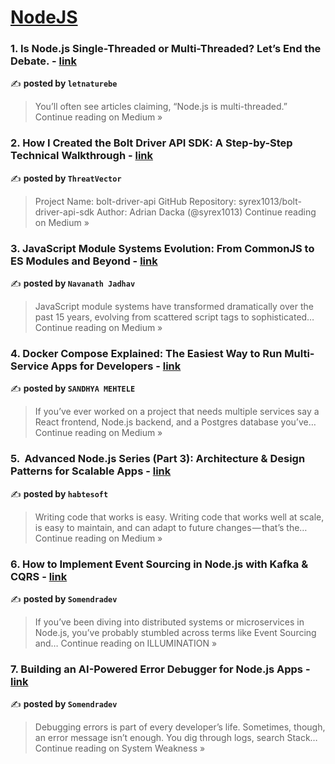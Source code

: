 
<h1><a href=https://medium.com/tag/nodejs/recommended target="_blank" rel="noopener noreferrer">NodeJS</a></h1>
<h3>1. Is Node.js Single-Threaded or Multi-Threaded? Let’s End the Debate. - <a href="https://medium.com/@letnaturebe2/is-node-js-single-threaded-or-multi-threaded-lets-end-the-debate-738d9d937015?source=rss------nodejs-5" target="_blank" rel="noopener noreferrer">link</a></h3>

✍️ **posted by `letnaturebe`**

<blockquote>You’ll often see articles claiming, “Node.js is multi-threaded.”
Continue reading on Medium »</blockquote>

<h3>2.  How I Created the Bolt Driver API SDK: A Step-by-Step Technical Walkthrough - <a href="https://threatvector.medium.com/how-i-created-the-bolt-driver-api-sdk-a-step-by-step-technical-walkthrough-585b07f2fa95?source=rss------nodejs-5" target="_blank" rel="noopener noreferrer">link</a></h3>

✍️ **posted by `ThreatVector`**

<blockquote>Project Name: bolt-driver-api
GitHub Repository: syrex1013/bolt-driver-api-sdk
Author: Adrian Dacka (@syrex1013)
Continue reading on Medium »</blockquote>

<h3>3. JavaScript Module Systems Evolution: From CommonJS to ES Modules and Beyond - <a href="https://navanathjadhav.medium.com/javascript-module-systems-evolution-from-commonjs-to-es-modules-and-beyond-d9da2a3a4405?source=rss------nodejs-5" target="_blank" rel="noopener noreferrer">link</a></h3>

✍️ **posted by `Navanath Jadhav`**

<blockquote>JavaScript module systems have transformed dramatically over the past 15 years, evolving from scattered script tags to sophisticated…
Continue reading on Medium »</blockquote>

<h3>4. Docker Compose Explained: The Easiest Way to Run Multi-Service Apps for Developers - <a href="https://medium.com/@tech.eve27/docker-compose-explained-the-easiest-way-to-run-multi-service-apps-for-developers-3718fcf63f69?source=rss------nodejs-5" target="_blank" rel="noopener noreferrer">link</a></h3>

✍️ **posted by `SANDHYA MEHTELE`**

<blockquote>If you’ve ever worked on a project that needs multiple services say a React frontend, Node.js backend, and a Postgres database you’ve…
Continue reading on Medium »</blockquote>

<h3>5. ️ Advanced Node.js Series (Part 3): Architecture & Design Patterns for Scalable Apps - <a href="https://habtesoft.medium.com/%EF%B8%8F-advanced-node-js-series-part-3-architecture-design-patterns-for-scalable-apps-19c9ae98b7ee?source=rss------nodejs-5" target="_blank" rel="noopener noreferrer">link</a></h3>

✍️ **posted by `habtesoft`**

<blockquote>Writing code that works is easy. Writing code that works well at scale, is easy to maintain, and can adapt to future changes — that’s the…
Continue reading on Medium »</blockquote>

<h3>6. How to Implement Event Sourcing in Node.js with Kafka & CQRS - <a href="https://medium.com/illumination/how-to-implement-event-sourcing-in-node-js-with-kafka-cqrs-4a0920adb043?source=rss------nodejs-5" target="_blank" rel="noopener noreferrer">link</a></h3>

✍️ **posted by `Somendradev`**

<blockquote>If you’ve been diving into distributed systems or microservices in Node.js, you’ve probably stumbled across terms like Event Sourcing and…
Continue reading on ILLUMINATION »</blockquote>

<h3>7. Building an AI-Powered Error Debugger for Node.js Apps - <a href="https://systemweakness.com/building-an-ai-powered-error-debugger-for-node-js-apps-45bad5ea7652?source=rss------nodejs-5" target="_blank" rel="noopener noreferrer">link</a></h3>

✍️ **posted by `Somendradev`**

<blockquote>Debugging errors is part of every developer’s life. Sometimes, though, an error message isn’t enough. You dig through logs, search Stack…
Continue reading on System Weakness »</blockquote>

